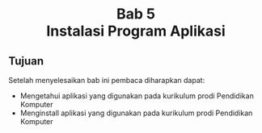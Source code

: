 <center>

# Bab 5 <br> Instalasi Program Aplikasi

</center>

## Tujuan
Setelah menyelesaikan bab ini pembaca diharapkan dapat:
- Mengetahui aplikasi yang digunakan pada kurikulum prodi Pendidikan Komputer
- Menginstall aplikasi yang digunakan pada kurikulum prodi Pendidikan Komputer